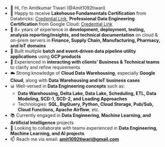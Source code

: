 - 👋 Hi, I’m Amitkumar Tiwari (@Amit1092tiwari)
- 🎉 Happy to receive **Lakehouse Fundamentals Certification** from Databricks: [Credential Link](https://credentials.databricks.com/634b023d-4e9a-48f2-8053-279fa4047bb4), **Professional Data Engineering Certification** from Google Cloud: [Credential Link](https://www.credential.net/78e593ff-1e0d-4923-bd77-58f0d5d4fa75#acc.z3coduVb)  
- 💼 8+ years of experience in **development, deployment, testing, analysis reporting/insights, and technical documentation** on cloud & on-prem servers in **Finance, Supply Chain, Manufacturing, Pharmacy, and IoT domains**  
- 🚀 Built multiple **batch and event-driven data pipeline utility applications** using **GCP products**  
- 🤝 Experienced in **interacting with clients' Business & Technical teams** to clarify and refine requirements  
- ☁️ Strong knowledge of **Cloud Data Warehousing**, especially **Google Cloud**, along with **Data Warehousing and IoT business cases**  
- 📊 Well-versed in **Data Engineering concepts** such as:  
  - **Data Warehousing, Delta Lake, Data Lake, Scheduling, ETL, Data Modeling, SCD-1, SCD-2, and Loading Approaches**  
  - Technologies: **SQL, BigQuery, Python, Cloud Storage, Pub/Sub, Cloud Functions, Apache Airflow**, etc.  
- 📚 Currently engaged in **Data Engineering, Machine Learning, and Artificial Intelligence** projects  
- 🤝 Looking to collaborate with teams experienced in **Data Engineering, Machine Learning, and AI projects**  
- 📫 Reach me via email: **amit1092tiwari@gmail.com**  


<!---
Amit1092tiwari/Amit1092tiwari is a ✨ special ✨ repository because its `README.md` (this file) appears on your GitHub profile.
You can click the Preview link to take a look at your changes.
--->
